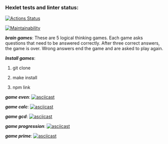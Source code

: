 ### Hexlet tests and linter status:

[![Actions Status](https://github.com/MaxSmirnov01/frontend-project-44/workflows/hexlet-check/badge.svg)](https://github.com/MaxSmirnov01/frontend-project-44/actions)

[![Maintainability](https://api.codeclimate.com/v1/badges/dbcde8cc1e1df0fbf81b/maintainability)](https://codeclimate.com/github/MaxSmirnov01/frontend-project-44/maintainability)

_**brain games**_:
These are 5 logical thinking games. Each game asks questions that need to be answered correctly. After three correct answers, the game is over. Wrong answers end the game and are asked to play again.

_**Install games**_:

1. git clone

2. make install

3. npm link

_**game even**_:
[![asciicast](https://asciinema.org/a/EmETix3cCGHeyzouUJfiUCykl.svg)](https://asciinema.org/a/EmETix3cCGHeyzouUJfiUCykl)

_**game calc**_:
[![asciicast](https://asciinema.org/a/Ft2fXSBAqW9DKyAKaPcyJtAt8.svg)](https://asciinema.org/a/Ft2fXSBAqW9DKyAKaPcyJtAt8)

_**game gcd**_:
[![asciicast](https://asciinema.org/a/qs4phYA1lGszd6gTXt68qJUau.svg)](https://asciinema.org/a/qs4phYA1lGszd6gTXt68qJUau)

_**game progression**_:
[![asciicast](https://asciinema.org/a/1mBxYt6yyc8BewWBHU6eVcCfh.svg)](https://asciinema.org/a/1mBxYt6yyc8BewWBHU6eVcCfh)

_**game prime**_:
[![asciicast](https://asciinema.org/a/INHK93QGdexFmdAfXSWw6MI93.svg)](https://asciinema.org/a/INHK93QGdexFmdAfXSWw6MI93)

